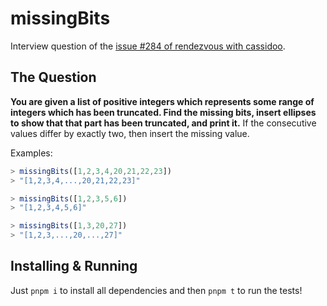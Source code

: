 # missingBits

Interview question of the [issue #284 of rendezvous with cassidoo](https://buttondown.email/cassidoo/archive/the-best-prophet-of-the-future-is-the-past-lord/).

## The Question

**You are given a list of positive integers which represents some range of integers which has been truncated. Find the missing bits, insert ellipses to show that that part has been truncated, and print it.** If the consecutive values differ by exactly two, then insert the missing value.

Examples:

```js
> missingBits([1,2,3,4,20,21,22,23])
> "[1,2,3,4,...,20,21,22,23]"

> missingBits([1,2,3,5,6])
> "[1,2,3,4,5,6]"

> missingBits([1,3,20,27])
> "[1,2,3,...,20,...,27]"
```

## Installing & Running

Just `pnpm i` to install all dependencies and then `pnpm t` to run the tests!
